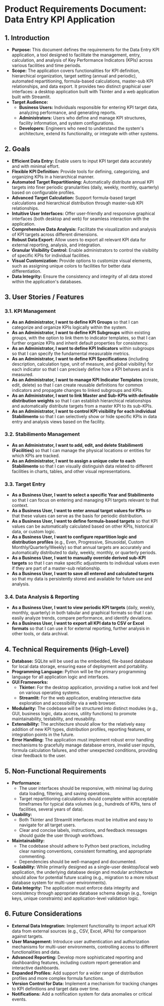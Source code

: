 # Product Requirements Document: Data Entry KPI Application

## 1. Introduction

*   **Purpose:** This document defines the requirements for the Data Entry KPI application, a tool designed to facilitate the management, entry, calculation, and analysis of Key Performance Indicators (KPIs) across various facilities and time periods.
*   **Scope:** The application covers functionalities for KPI definition, hierarchical organization, target setting (annual and periodic), automated repartitioning, formula-based calculations, master-sub KPI relationships, and data export. It provides two distinct graphical user interfaces: a desktop application built with Tkinter and a web application built with Streamlit.
*   **Target Audience:**
    *   **Business Users:** Individuals responsible for entering KPI target data, analyzing performance, and generating reports.
    *   **Administrators:** Users who define and manage KPI structures, facility information, and system configurations.
    *   **Developers:** Engineers who need to understand the system's architecture, extend its functionality, or integrate with other systems.

## 2. Goals

*   **Efficient Data Entry:** Enable users to input KPI target data accurately and with minimal effort.
*   **Flexible KPI Definition:** Provide tools for defining, categorizing, and organizing KPIs in a hierarchical manner.
*   **Automated Target Repartitioning:** Automatically distribute annual KPI targets into finer periodic granularities (daily, weekly, monthly, quarterly) based on configurable profiles.
*   **Advanced Target Calculation:** Support formula-based target calculations and hierarchical distribution through master-sub KPI relationships.
*   **Intuitive User Interfaces:** Offer user-friendly and responsive graphical interfaces (both desktop and web) for seamless interaction with the application.
*   **Comprehensive Data Analysis:** Facilitate the visualization and analysis of KPI targets across different dimensions.
*   **Robust Data Export:** Allow users to export all relevant KPI data for external reporting, analysis, and integration.
*   **Granular Visibility Control:** Enable administrators to control the visibility of specific KPIs for individual facilities.
*   **Visual Customization:** Provide options to customize visual elements, such as assigning unique colors to facilities for better data differentiation.
*   **Data Integrity:** Ensure the consistency and integrity of all data stored within the application's databases.

## 3. User Stories / Features

### 3.1. KPI Management

*   **As an Administrator, I want to define KPI Groups** so that I can categorize and organize KPIs logically within the system.
*   **As an Administrator, I want to define KPI Subgroups** within existing groups, with the option to link them to indicator templates, so that I can further organize KPIs and inherit default properties for consistency.
*   **As an Administrator, I want to define KPI Indicators** within subgroups so that I can specify the fundamental measurable metrics.
*   **As an Administrator, I want to define KPI Specifications** (including description, calculation type, unit of measure, and global visibility) for each indicator so that I can precisely define how a KPI behaves and is measured.
*   **As an Administrator, I want to manage KPI Indicator Templates** (create, edit, delete) so that I can create reusable definitions for common indicators and propagate changes to linked subgroups and KPIs.
*   **As an Administrator, I want to link Master and Sub-KPIs with definable distribution weights** so that I can establish hierarchical relationships and automatically distribute targets from a master KPI to its sub-KPIs.
*   **As an Administrator, I want to control KPI visibility for each individual Stabilimento** so that I can selectively show or hide specific KPIs in data entry and analysis views based on the facility.

### 3.2. Stabilimento Management

*   **As an Administrator, I want to add, edit, and delete Stabilimenti (Facilities)** so that I can manage the physical locations or entities for which KPIs are tracked.
*   **As an Administrator, I want to assign a unique color to each Stabilimento** so that I can visually distinguish data related to different facilities in charts, tables, and other visual representations.

### 3.3. Target Entry

*   **As a Business User, I want to select a specific Year and Stabilimento** so that I can focus on entering and managing KPI targets relevant to that context.
*   **As a Business User, I want to enter annual target values for KPIs** so that these values can serve as the basis for periodic distribution.
*   **As a Business User, I want to define formula-based targets** so that KPI values can be automatically calculated based on other KPIs, historical data, or custom logic.
*   **As a Business User, I want to configure repartition logic and distribution profiles** (e.g., Even, Progressive, Sinusoidal, Custom Monthly/Quarterly/Weekly) so that annual targets are accurately and automatically distributed to daily, weekly, monthly, or quarterly periods.
*   **As a Business User, I want to manually override derived sub-KPI targets** so that I can make specific adjustments to individual values even if they are part of a master-sub relationship.
*   **As a Business User, I want to save all entered and calculated targets** so that my data is persistently stored and available for future use and analysis.

### 3.4. Data Analysis & Reporting

*   **As a Business User, I want to view periodic KPI targets** (daily, weekly, monthly, quarterly) in both tabular and graphical formats so that I can easily analyze trends, compare performance, and identify deviations.
*   **As a Business User, I want to export all KPI data to CSV or Excel formats** so that I can use it for external reporting, further analysis in other tools, or data archival.

## 4. Technical Requirements (High-Level)

*   **Database:** SQLite will be used as the embedded, file-based database for local data storage, ensuring ease of deployment and portability.
*   **Programming Language:** Python will be the primary programming language for all application logic and interfaces.
*   **GUI Frameworks:**
    *   **Tkinter:** For the desktop application, providing a native look and feel on various operating systems.
    *   **Streamlit:** For the web application, enabling interactive data exploration and accessibility via a web browser.
*   **Modularity:** The codebase will be structured into distinct modules (e.g., GUI, business logic, data access, utility functions) to promote maintainability, testability, and reusability.
*   **Extensibility:** The architecture should allow for the relatively easy addition of new KPI types, distribution profiles, reporting features, or integration points in the future.
*   **Error Handling:** The application must implement robust error handling mechanisms to gracefully manage database errors, invalid user inputs, formula calculation failures, and other unexpected conditions, providing clear feedback to the user.

## 5. Non-Functional Requirements

*   **Performance:**
    *   The user interfaces should be responsive, with minimal lag during data loading, filtering, and saving operations.
    *   Target repartitioning calculations should complete within acceptable timeframes for typical data volumes (e.g., hundreds of KPIs, tens of facilities, several years of data).
*   **Usability:**
    *   Both Tkinter and Streamlit interfaces must be intuitive and easy to navigate for all target users.
    *   Clear and concise labels, instructions, and feedback messages should guide the user through workflows.
*   **Maintainability:**
    *   The codebase should adhere to Python best practices, including clear naming conventions, consistent formatting, and appropriate commenting.
    *   Dependencies should be well-managed and documented.
*   **Scalability:** While primarily designed as a single-user desktop/local web application, the underlying database design and modular architecture should allow for potential future scaling (e.g., migration to a more robust database system for multi-user environments).
*   **Data Integrity:** The application must enforce data integrity and consistency through appropriate database schema design (e.g., foreign keys, unique constraints) and application-level validation logic.

## 6. Future Considerations

*   **External Data Integration:** Implement functionality to import actual KPI data from external sources (e.g., CSV, Excel, APIs) for comparison against targets.
*   **User Management:** Introduce user authentication and authorization mechanisms for multi-user environments, controlling access to different functionalities and data.
*   **Advanced Reporting:** Develop more sophisticated reporting and dashboarding features, including custom report generation and interactive dashboards.
*   **Expanded Profiles:** Add support for a wider range of distribution profiles and more complex formula functions.
*   **Version Control for Data:** Implement a mechanism for tracking changes to KPI definitions and target data over time.
*   **Notifications:** Add a notification system for data anomalies or critical events.
